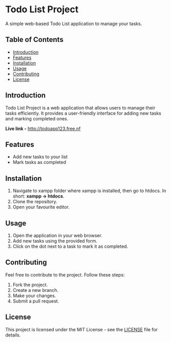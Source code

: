# Todo List Project

A simple web-based Todo List application to manage your tasks.

## Table of Contents

- [Introduction](#introduction)
- [Features](#features)
- [Installation](#installation)
- [Usage](#usage)
- [Contributing](#contributing)
- [License](#license)

## Introduction

Todo List Project is a web application that allows users to manage their tasks efficiently. It provides a user-friendly interface for adding new tasks and marking completed ones.

**Live link -** http://todoapp123.free.nf

## Features

- Add new tasks to your list
- Mark tasks as completed

## Installation

1. Navigate to xampp folder where xampp is installed, then go to htdocs. In short: **xampp -> htdocs**.
2. Clone the repository.
3. Open your favourite editor.

## Usage

1. Open the application in your web browser.
2. Add new tasks using the provided form.
3. Click on the dot next to a task to mark it as completed.

## Contributing

Feel free to contribute to the project. Follow these steps:

1. Fork the project.
2. Create a new branch.
3. Make your changes.
4. Submit a pull request.

## License

This project is licensed under the MIT License - see the [LICENSE](LICENSE) file for details.
